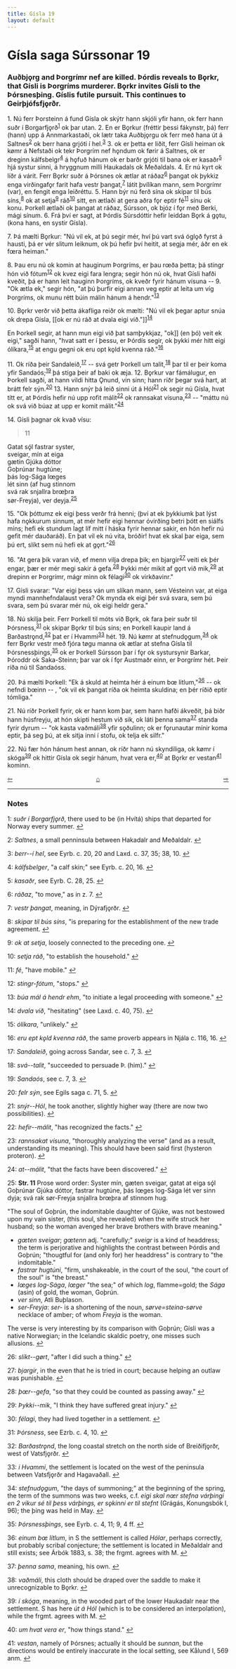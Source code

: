 ```yaml
---
title: Gísla 19
layout: default
---
```


# Gísla saga Súrssonar 19

### Auðbj&#x1EB;rg and Þorgrímr nef are killed. Þórdis reveals to B&#x1EB;rkr, that Gísli is Þorgríms murderer. B&#x1EB;rkr invites Gísli to the Þórsnesþing. Gíslis futile pursuit. This continues to Geirþjófsfj&#x1EB;rðr.

1\. Nú ferr Þorsteinn á fund Gísla ok skýtr hann skjóli yfir hann, ok ferr hann suðr í Borgarfj&#x1EB;rð<sup id="a1">[1](#myfootnote1)</sup> ok þar utan. 2. En er B&#x1EB;rkur (fréttir þessi fákynstr, þá) ferr (hann) upp á Annmarkastaði, ok lætr taka Auðbj&#x1EB;rgu ok ferr með hana út á Saltnes<sup id="a2">[2](#myfootnote2)</sup> ok berr hana grjóti í hel.<sup id="a3">[3](#myfootnote3)</sup> 3. ok er þetta er liðit, ferr Gísli heiman ok k&oslash;mr á Nefstaði ok tekr Þorgrím nef h&#x1EB;ndum ok f&oslash;rir á Saltnes, ok er dreginn kálfsbelgr<sup id="a4">[4](#myfootnote4)</sup> á h&#x1EB;fuð hánum ok er barðr grjóti til bana ok er kasaðr<sup id="a5">[5](#myfootnote5)</sup> hjá systur sinni, á hryggnum milli Haukadals ok Meðaldals. 4. Er nú kyrt ok líðr á várit. Ferr B&#x1EB;rkr suðr á Þórsnes ok ætlar at ráðaz<sup id="a6">[6](#myfootnote6)</sup> þangat ok þykkiz enga virðingaf&#x1EB;r farit hafa vestr þangat,<sup id="a7">[7](#myfootnote7)</sup> látit þvílíkan mann, sem Þorgrímr (var), en fengit enga leiðréttu. 5. Hann býr nú ferð sína ok skipar til bús síns,<sup id="a8">[8](#myfootnote8)</sup> ok at setja<sup id="a9">[9](#myfootnote9)</sup> ráð<sup id="a10">[10](#myfootnote10)</sup> sitt, en ætlaði at gera aðra f&#x1EB;r eptir fé<sup id="a11">[11](#myfootnote11)</sup> sínu ok konu. Þorkell ætlaði ok þangat at ráðaz, Súrsson, ok bjóz í f&#x1EB;r með Berki, mági sínum. 6. Frá því er sagt, at Þórdís Súrsdóttir hefir leiddan B&#x1EB;rk á g&#x1EB;tu, (kona hans, en systir Gísla).

7\. Þá mælti B&#x1EB;rkur: "Nú vil ek, at þú segir mér, hví þú vart svá ógl&#x1EB;ð fyrst á hausti, þá er vér slitum leiknum, ok þú hefir því heitit, at segja mér, áðr en ek f&oelig;ra heiman."

8\. Þau eru nú ok komin at hauginum Þorgríms, er þau r&oelig;ða þetta; þá stingr hón við fótum<sup id="a12">[12](#myfootnote12)</sup> ok kvez eigi fara lengra; segir hón nú ok, hvat Gísli hafði kveðit, þá er hann leit hauginn Þorgríms, ok kveðr fyrir hánum vísuna -- 9. "Ok ætla ek," segir hón, "at þú þurfir eigi annan veg eptir at leita um víg Þorgríms, ok munu rétt búin málin hánum á hendr."<sup id="a13">[13](#myfootnote13)</sup>

10\. B&#x1EB;rkr verðr við þetta ákafliga reiðr ok mælti: "Nú vil ek þegar aptur snúa ok drepa Gísla, [[ok er nú ráð at dvala eigi við."]]<sup id="a14">[14](#myfootnote14)</sup>

En Þorkell segir, at hann mun eigi við þat samþykkjaz, "ok]] (en þó) veit ek eigi," sagði hann, "hvat satt er í þessu, er Þórdís segir, ok þykki mér hitt eigi ólíkara,<sup id="a15">[15](#myfootnote15)</sup> at engu gegni ok eru opt k&#x1EB;ld kvenna ráð."<sup id="a16">[16](#myfootnote16)</sup>

11\. Ok ríða þeir Sandaleið,<sup id="a17">[17](#myfootnote17)</sup> -- svá getr Þorkell um talit,<sup id="a18">[18](#myfootnote18)</sup> þar til er þeir koma yfir Sandaós;<sup id="a19">[19](#myfootnote19)</sup> þá stíga þeir af baki ok æja. 12. B&#x1EB;rkur var fámálugur, en Þorkell sagði, at hann vildi hitta Ǫnund, vin sinn; hann ríðr þegar svá hart, at brátt felr sýn.<sup id="a20">[20](#myfootnote20)</sup> 13. Hann snýr þá leið sinni út á Hól<sup id="a21">[21](#myfootnote21)</sup> ok segir nú Gísla, hvat títt er, at Þórdís hefir nú upp rofit málit<sup id="a22">[22](#myfootnote22)</sup> ok rannsakat vísuna,<sup id="a23">[23](#myfootnote23)</sup> -- "máttu nú ok svá við búaz at upp er komit málit."<sup id="a24">[24](#myfootnote24)</sup>

14\. Gísli þagnar ok kvað vísu:

>11   
>   
Gatat sǫ́l fastrar syster,   
sveigar, mín at eiga   
gætin Gjúka dóttor   
Goþrúnar hugtúne;   
þás log-Sága l&oelig;ges   
lét sinn (af hug stinnom   
svá rak snjallra br&oelig;þra   
s&oslash;r-Freyja), ver deyja.<sup id="a25">[25](#myfootnote25)</sup>   

15\. "Ok þóttumz ek eigi þess verðr frá henni; (því at ek þykkiumk þat lýst hafa n&#x1EB;kkurum sinnum, at mér hefir eigi hennar óvirðing betri þótt en siálfs míns; hefi ek stundum lagt líf mitt í háska fyrir hennar sakir, en hón hefir nú gefit mér dauðaráð). En þat vil ek nú vita, bróðir! hvat ek skal þar eiga, sem þú ert, slíkt sem nú hefi ek at g&#x1EB;rt."<sup id="a26">[26](#myfootnote26)</sup>

16\. "At gera þik varan við, ef menn vilja drepa þik; en bjargir<sup id="a27">[27](#myfootnote27)</sup> veiti ek þér engar, þær er mér megi sakir á gefa.<sup id="a28">[28](#myfootnote28)</sup> Þykki mér mikit af g&#x1EB;rt við mik,<sup id="a29">[29](#myfootnote29)</sup> at drepinn er Þorgrímr, mágr minn ok félagi<sup id="a30">[30](#myfootnote30)</sup> ok virkðavinr."

17\. Gísli svarar: "Var eigi þess ván um slíkan mann, sem Vésteinn var, at eiga myndi mannhefndalaust vera? Ok mynda ek eigi þér svá svara, sem þú svara, sem þú svarar mér nú, ok eigi heldr gera."

18\. Nú skilja þeir. Ferr Þorkell til móts við B&#x1EB;rk, ok fara þeir suðr til Þórsness,<sup id="a31">[31](#myfootnote31)</sup> ok skipar B&#x1EB;rkr til bús síns; en Þorkell kaupir land á Barðastr&#x1EB;nd,<sup id="a32">[32](#myfootnote32)</sup> þat er í Hvammi<sup id="a33">[33](#myfootnote33)</sup> hét. 19. Nú k&oslash;mr at stefnud&#x1EB;gum,<sup id="a34">[34](#myfootnote34)</sup> ok ferr B&#x1EB;rkr vestr með fjóra t&oslash;gu manna ok ætlar at stefna Gísla til Þórsnessþings,<sup id="a35">[35](#myfootnote35)</sup> ok er Þorkell Súrsson þar í f&#x1EB;r ok systursynir Barkar, Þóroddr ok Saka-Steinn; þar var ok í f&#x1EB;r Austmaðr einn, er Þorgrímr hét. Þeir ríða nú til Sandaóss.

20\. Þá mælti Þorkell: "Ek á skuld at heimta hér á einum b&oelig; litlum,"<sup id="a36">[36](#myfootnote36)</sup> -- ok nefndi b&oelig;inn -- , "ok vil ek þangat ríða ok heimta skuldina; en þér ríðið eptir tómliga."

21\. Nú ríðr Þorkell fyrir, ok er hann kom þar, sem hann hafði ákveðit, þá biðr hann húsfreyju, at hón skipti hestum við sik, ok láti þenna sama<sup id="a37">[37](#myfootnote37)</sup> standa fyrir dyrum -- "ok kasta vaðmáli<sup id="a38">[38](#myfootnote38)</sup> yfir s&#x1EB;ðulinn; ok er f&#x1EB;runautar mínir koma eptir, þá seg þú, at ek sitja inni í stofu, ok telja ek silfr."

22\. Nú fær hón hánum hest annan, ok ríðr hann nú skyndiliga, ok k&oslash;mr í skóga<sup id="a39">[39](#myfootnote39)</sup> ok hittir Gísla ok segir hánum, hvat vera er,<sup id="a40">[40](#myfootnote40)</sup> at B&#x1EB;rkr er vestan<sup id="a41">[41](#myfootnote41)</sup> kominn.

<div style="float: left"><a href="http://rcblack.net/Gisla_saga/Gisla_18">⇦</a></div>
<div style="float: right"><a href="http://rcblack.net/Gisla_saga/Gisla_20">⇨</a></div>
<div style="margin: 0 auto; width: 100px;"><a href="http://rcblack.net/Gisla_saga/Gisla_home">&#8962;</a></div>

---

### Notes

<a name="myfootnote1" id="f1">1</a>:
 _suðr í Borgarfj&#x1EB;rð_, there used to be (in Hvítá) ships that departed for Norway every summer.
[↩](#a1)

<a name="myfootnote2" id="f2">2</a>:
 _Saltnes_, a small penninsula between Hakadalr and Meðaldalr.
[↩](#a2)

<a name="myfootnote3" id="f3">3</a>:
 _berr--í hel_, see Eyrb. c. 20, 20 and Laxd. c. 37, 35; 38, 10.
[↩](#a3)

<a name="myfootnote4" id="f4">4</a>:
 _kálfsbelger_, "a calf skin;" see Eyrb. c. 20, 16.
[↩](#a4)

<a name="myfootnote5" id="f5">5</a>:
 _kasaðr_, see Eyrb. C. 28, 25.
[↩](#a5)

<a name="myfootnote6" id="f6">6</a>:
 _ráðaz_, "to move," as in z. 7.
[↩](#a6)

<a name="myfootnote7" id="f7">7</a>:
 _vestr þangat_, meaning, in Dýrafj&#x1EB;rðr.
[↩](#a7)

<a name="myfootnote8" id="f8">8</a>:
 _skipar til bús síns_, "is preparing for the establishment of the new trade agreement.
[↩](#a8)

<a name="myfootnote9" id="f9">9</a>:
 _ok at setja_, loosely connected to the preceding one.
[↩](#a9)

<a name="myfootnote10" id="f10">10</a>:
 _setja ráð_, "to establish the household."
[↩](#a10)

<a name="myfootnote11" id="f11">11</a>:
 _fé_, "have mobile."
[↩](#a11)

<a name="myfootnote12" id="f12">12</a>:
 _stingr-fótum_, "stops."
[↩](#a12)

<a name="myfootnote13" id="f13">13</a>:
 _búa mál á hendr ehm_, "to initiate a legal proceeding with someone."
[↩](#a13)

<a name="myfootnote14" id="f14">14</a>:
 _dvala við_, "hesitating" (see Laxd. c. 40, 75).
[↩](#a14)

<a name="myfootnote15" id="f15">15</a>:
 _ólíkara_, "unlikely."
[↩](#a15)

<a name="myfootnote16" id="f16">16</a>:
 _eru ept k&#x1EB;ld kvenna ráð_, the same proverb appears in Njála c. 116, 16.
[↩](#a16)

<a name="myfootnote17" id="f17">17</a>:
 _Sandaleið_, going across Sandar, see c. 7, 3.
[↩](#a17)

<a name="myfootnote18" id="f18">18</a>:
 _svá--talit_, "succeeded to persuade Þ. (him)."
[↩](#a18)

<a name="myfootnote19" id="f19">19</a>:
 _Sandaós_, see c. 7, 3.
[↩](#a19)

<a name="myfootnote20" id="f20">20</a>:
 _felr sýn_, see Egils saga c. 71, 5.
[↩](#a20)

<a name="myfootnote21" id="f21">21</a>:
 _snýr--Hól_, he took another, slightly higher way (there are now two possibilities).
[↩](#a21)

<a name="myfootnote22" id="f22">22</a>:
 _hefir--málit_, "has recognized the facts."
[↩](#a22)

<a name="myfootnote23" id="f23">23</a>:
 _rannsakat vísuna_, "thoroughly analyzing the verse" (and as a result, understanding its meaning). This should have been said first (hysteron proteron).
[↩](#a23)

<a name="myfootnote24" id="f24">24</a>:
 _at--málit_, "that the facts have been discovered."
[↩](#a24)

<a name="myfootnote25" id="f25">25</a>:
 __Str. 11__ Prose word order: Syster mín, gæten sveigar, gatat at eiga sǫ́l Goþrúnar Gjúka dóttor, fastrar hugtúne, þás l&oelig;ges log-Sága lét ver sinn dyja; svá rak s&oslash;r-Freyja snjallra br&oelig;þra af stinnom hug.

"The soul of Goþrún, the indomitable daughter of Gjúke, was not bestowed upon my vain sister, (this soul, she revealed) when the wife struck her husband; so the woman avenged her brave brothers with brave meaning."
* _g&oelig;ten sveigar_; _g&oelig;tenn_ adj. "carefully;" _sveigr_ is a kind of headdress; the term is perjorative and highlights the contrast between Þórdis and Goþrún; "thougtful for (and only for) her headdress" is contrary to "the indomitable."
* _fastrar hugtúni_, "firm, unshakeable, in the court of the soul, "the court of the soul" is "the breast."
* _l&oelig;ges log-Sága_, _l&oelig;ger_ "the sea;" of which _log_, flamme=gold; the _Sága_ (asin) of gold, the woman, Goþrún.
* _ver sinn_, Atli Buþlason.
* _ser-Freyja_: _ser-_ is a shortening of the noun, _s&oslash;rve=steina-s&oslash;rve_ necklace of amber; of whom _Freyja_ is the woman.

The verse is very interesting by its comparison with Goþrún; Gísli was a native Norwegian; in the Icelandic skaldic poetry, one misses such allusions.
[↩](#a25)

<a name="myfootnote26" id="f26">26</a>:
 _slíkt--g&oslash;rt_, "after I did such a thing."
[↩](#a26)

<a name="myfootnote27" id="f27">27</a>:
 _bjargir_, in the even that he is tried in court; because helping an outlaw was punishable.
[↩](#a27)

<a name="myfootnote28" id="f28">28</a>:
 _þ&oelig;r--gefa_, "so that they could be counted as passing away."
[↩](#a28)

<a name="myfootnote29" id="f29">29</a>:
 _Þykki--mik_, "I think they have suffered great injury."
[↩](#a29)

<a name="myfootnote30" id="f30">30</a>:
 _félagi_, they had lived together in a settlement.
[↩](#a30)

<a name="myfootnote31" id="f31">31</a>:
 _Þórsness_, see Ezrb. c. 4, 10.
[↩](#a31)

<a name="myfootnote32" id="f32">32</a>:
 _Barðastr&#x1EB;nd_, the long coastal stretch on the north side of Breiðifj&#x1EB;rðr, west of Vatsfj&#x1EB;rðr.
[↩](#a32)

<a name="myfootnote33" id="f33">33</a>:
 _i Hvammi_, the settlement is located on the west of the peninsula between Vatsfj&#x1EB;rðr and Hagavaðall.
[↩](#a33)

<a name="myfootnote34" id="f34">34</a>:
 _stefnud&#x1EB;gum_, "the days of summoning;" at the beginning of the spring, the term of the summons was two weeks, c.f. _eigi skal n&oelig;r stefna várþingi en 2 vikur sé til þess várþings, er s&#x1EB;kinni er til stefnt_ (Grágás, Konungsbók I, 96); the þing was held in May.
[↩](#a34)

<a name="myfootnote35" id="f35">35</a>:
 _Þórsnessþings_, see Eyrb. c. 4, 11; 9, 4 ff.
[↩](#a35)

<a name="myfootnote36" id="f36">36</a>:
 _einum b&oelig; lítlum_, in S the settlement is called _Hólar_, perhaps correctly, but probably scribal conjecture; the settlement is located in Meðaldalr and still exists; see Árbók 1883, s. 38; the frgmt. agrees with M.
[↩](#a36)

<a name="myfootnote37" id="f37">37</a>:
 _þenna sama_, meaning, his own.
[↩](#a37)

<a name="myfootnote38" id="f38">38</a>:
 _vaðmáli_, this cloth should be draped over the saddle to make it unrecognizable to B&#x1EB;rkr.
[↩](#a38)

<a name="myfootnote39" id="f39">39</a>:
 _í skóga_, meaning, in the wooded part of the lower Haukadalr near the settlement. S has here _út á Hól_ (which is to be considered an interpolation), while the frgmt. agrees with M.
[↩](#a39)

<a name="myfootnote40" id="f40">40</a>:
 _um hvat vera er_, "how things stand."
[↩](#a40)

<a name="myfootnote41" id="f41">41</a>:
 _vestan_, namely of Þórsnes; actually it should be _sunnan_, but the directions would be entirely inaccurate in the local setting, see Kålund I, 569 anm.
[↩](#a41)
